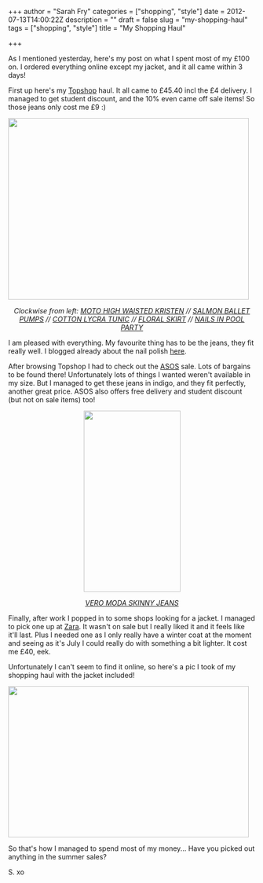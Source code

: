 +++
author = "Sarah Fry"
categories = ["shopping", "style"]
date = 2012-07-13T14:00:22Z
description = ""
draft = false
slug = "my-shopping-haul"
tags = ["shopping", "style"]
title = "My Shopping Haul"

+++


As I mentioned yesterday, here's my post on what I spent most of my £100 on. I ordered everything online except my jacket, and it all came within 3 days!

First up here's my <a href="http://www.topshop.com" target="_blank">Topshop</a> haul. It all came to £45.40 incl the £4 delivery. I managed to get student discount, and the 10% even came off sale items! So those jeans only cost me £9 :)

<a href="https://yayfryday.com/images/2012/07/topshop.jpg"><img class="aligncenter size-full wp-image-1044" title="topshophaul" src="https://yayfryday.com/images/2012/07/topshop.jpg" alt="" width="490" height="370" /></a>
<p style="text-align: center;"><em>Clockwise from left: <a href="http://www.topshop.com/webapp/wcs/stores/servlet/ProductDisplay?beginIndex=0&amp;viewAllFlag=&amp;catalogId=33057&amp;storeId=12556&amp;productId=4379980&amp;langId=-1&amp;categoryId=&amp;parent_category_rn=&amp;searchTerm=02A29BCAM&amp;resultCount=1" target="_blank">MOTO HIGH WAISTED KRISTEN</a> // <a href="http://www.topshop.com/webapp/wcs/stores/servlet/ProductDisplay?beginIndex=0&amp;viewAllFlag=&amp;catalogId=33057&amp;storeId=12556&amp;productId=1903240&amp;langId=-1&amp;categoryId=&amp;parent_category_rn=&amp;searchTerm=42V30XSAL&amp;resultCount=1" target="_blank">SALMON BALLET PUMPS</a> // <a href="http://www.topshop.com/webapp/wcs/stores/servlet/ProductDisplay?beginIndex=0&amp;viewAllFlag=&amp;catalogId=33057&amp;storeId=12556&amp;productId=4920043&amp;langId=-1&amp;categoryId=&amp;parent_category_rn=&amp;searchTerm=09M07AWHT&amp;resultCount=1" target="_blank">COTTON LYCRA TUNIC</a> // <a href="http://www.topshop.com/webapp/wcs/stores/servlet/ProductDisplay?beginIndex=0&amp;viewAllFlag=&amp;catalogId=33057&amp;storeId=12556&amp;productId=4738874&amp;langId=-1&amp;categoryId=&amp;parent_category_rn=&amp;searchTerm=27M02APLE&amp;resultCount=1" target="_blank">FLORAL SKIRT</a> // <a title="Nails in Pool Party" href="http://www.topshop.com/webapp/wcs/stores/servlet/ProductDisplay?beginIndex=0&amp;viewAllFlag=&amp;catalogId=33057&amp;storeId=12556&amp;productId=2412181&amp;langId=-1&amp;categoryId=&amp;parent_category_rn=&amp;searchTerm=20N01ZAQA&amp;resultCount=1" target="_blank">NAILS IN POOL PARTY</a></em></p>
<p style="text-align: left;"><em></em>I am pleased with everything. My favourite thing has to be the jeans, they fit really well. I blogged already about the nail polish <a title="Nails in Pool Party" href="http://sweetaspi.co.uk/nails-in-pool-party/" target="_blank">here</a>.</p>
<p style="text-align: left;">After browsing Topshop I had to check out the <a href="http://www.asos.com/" target="_blank">ASOS</a> sale. Lots of bargains to be found there! Unfortunately lots of things I wanted weren't available in my size. But I managed to get these jeans in indigo, and they fit perfectly, another great price. ASOS also offers free delivery and student discount (but not on sale items) too!</p>
<p style="text-align: center;"><a href="https://yayfryday.com/images/2012/07/asos.jpg"><img class="size-full wp-image-1048 aligncenter" title="asos" src="https://yayfryday.com/images/2012/07/asos.jpg" alt="" width="197" height="369" /></a></p>
<p style="text-align: center;"><a href="http://www.asos.com//Vero-Moda/Vero-Moda-Skinny-Jeans/Prod/pgeproduct.aspx?iid=1653927" target="_blank"><em>VERO MODA SKINNY JEANS</em></a></p>
<p style="text-align: left;">Finally, after work I popped in to some shops looking for a jacket. I managed to pick one up at <a href="http://www.zara.com" target="_blank">Zara</a>. It wasn't on sale but I really liked it and it feels like it'll last. Plus I needed one as I only really have a winter coat at the moment and seeing as it's July I could really do with something a bit lighter. It cost me £40, eek.</p>
<p style="text-align: left;">Unfortunately I can't seem to find it online, so here's a pic I took of my shopping haul with the jacket included!</p>
<p style="text-align: left;"><a href="https://yayfryday.com/images/2012/07/IMGP3245-2.jpg"><img class="aligncenter size-full wp-image-1050" title="shopping" src="https://yayfryday.com/images/2012/07/IMGP3245-2.jpg" alt="" width="490" height="308" /></a></p>
So that's how I managed to spend most of my money... Have you picked out anything in the summer sales?

S. xo

